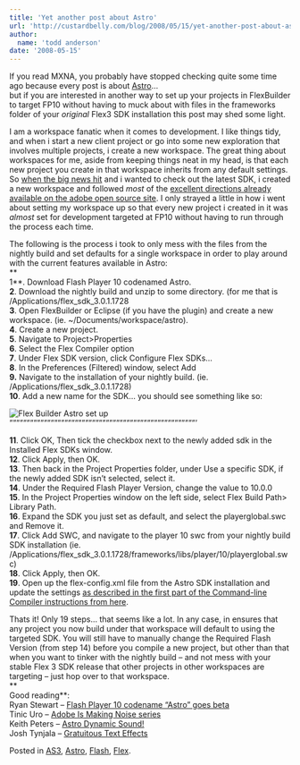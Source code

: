 ```yaml
---
title: 'Yet another post about Astro'
url: 'http://custardbelly.com/blog/2008/05/15/yet-another-post-about-astro/'
author:
  name: 'todd anderson'
date: '2008-05-15'
---
```


If you read MXNA, you probably have stopped checking quite some time ago because every post is about [Astro](http://labs.adobe.com/technologies/flashplayer10/)…  
but if you are interested in another way to set up your projects in FlexBuilder to target FP10 without having to muck about with files in the frameworks folder of your _original_ Flex3 SDK installation this post may shed some light.

I am a workspace fanatic when it comes to development. I like things tidy, and when i start a new client project or go into some new exploration that involves multiple projects, i create a new workspace. The great thing about workspaces for me, aside from keeping things neat in my head, is that each new project you create in that workspace inherits from any default settings. So [when the big news hit](http://blogs.zdnet.com/Stewart/?p=841) and i wanted to check out the latest SDK, i created a new workspace and followed _most_ of the [excellent directions already available on the adobe open source site](http://opensource.adobe.com/wiki/display/flexsdk/Targeting+Flash+Player+10+Beta+with+Flex+SDK+3.0.x). I only strayed a little in how i went about setting my workspace up so that every new project i created in it was *almost* set for development targeted at FP10 without having to run through the process each time. 

The following is the process i took to only mess with the files from the nightly build and set defaults for a single workspace in order to play around with the current features available in Astro:  
**  
1**. Download Flash Player 10 codenamed Astro.  
**2**. Download the nightly build and unzip to some directory. (for me that is /Applications/flex_sdk_3.0.1.1728  
**3**. Open FlexBuilder or Eclipse (if you have the plugin) and create a new workspace. (ie. ~/Documents/workspace/astro).  
**4**. Create a new project.  
**5**. Navigate to Project>Properties  
**6**. Select the Flex Compiler option  
**7**. Under Flex SDK version, click Configure Flex SDKs…  
**8**. In the Preferences (Filtered) window, select Add  
**9.** Navigate to the installation of your nightly build. (ie. /Applications/flex_sdk_3.0.1.1728)  
**10**. Add a new name for the SDK… you should see something like so:

![Flex Builder Astro set up](http://custardbelly.com/blog/images/astro.jpg)””””””””””””””””””””””””””””””””””””””””””””””””””””””’ 

**11**. Click OK, Then tick the checkbox next to the newly added sdk in the Installed Flex SDKs window.  
**12**. Click Apply, then OK.  
**13**. Then back in the Project Properties folder, under Use a specific SDK, if the newly added SDK isn’t selected, select it.  
**14**. Under the Required Flash Player Version, change the value to 10.0.0  
**15**. In the Project Properties window on the left side, select Flex Build Path> Library Path.  
**16**. Expand the SDK you just set as default, and select the playerglobal.swc and Remove it.  
**17**. Click Add SWC, and navigate to the player 10 swc from your nightly build SDK installation (ie. /Applications/flex_sdk_3.0.1.1728/frameworks/libs/player/10/playerglobal.swc)  
**18**. Click Apply, then OK.  
**19**. Open up the flex-config.xml file from the Astro SDK installation and update the settings [as described in the first part of the Command-line Compiler instructions from here](http://opensource.adobe.com/wiki/display/flexsdk/Targeting+Flash+Player+10+Beta+with+Flex+SDK+3.0.x).

Thats it! Only 19 steps… that seems like a lot. In any case, in ensures that any project you now build under that workspace will default to using the targeted SDK. You will still have to manually change the Required Flash Version (from step 14) before you compile a new project, but other than that when you want to tinker with the nightly build – and not mess with your stable Flex 3 SDK release that other projects in other workspaces are targeting – just hop over to that workspace.  
**  
Good reading**:  
Ryan Stewart – [Flash Player 10 codename “Astro” goes beta](http://blogs.zdnet.com/Stewart/?p=841)  
Tinic Uro – [Adobe Is Making Noise series](http://www.kaourantin.net/)  
Keith Peters – [Astro Dynamic Sound!](http://www.bit-101.com/blog/?p=1264)  
Josh Tynjala – [Gratuitous Text Effects](http://www.zeuslabs.us/2008/05/15/gratuitous-text-effects-courtesy-of-flash-player-10/)

Posted in [AS3](http://custardbelly.com/blog/category/as3/), [Astro](http://custardbelly.com/blog/category/astro/), [Flash](http://custardbelly.com/blog/category/flash/), [Flex](http://custardbelly.com/blog/category/flex/).
